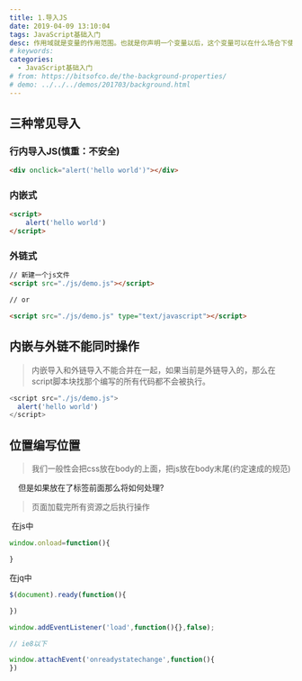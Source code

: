 ```yaml
---
title: 1.导入JS
date: 2019-04-09 13:10:04
tags: JavaScript基础入门
desc: 作用域就是变量的作用范围。也就是你声明一个变量以后，这个变量可以在什么场合下使用。以前的JavaScript只有全局作用域，和函数作用域。
# keywords: 
categories:
  - JavaScript基础入门
# from: https://bitsofco.de/the-background-properties/
# demo: ../../../demos/201703/background.html
---
```


## 三种常见导入

### 行内导入JS(慎重：不安全)

```html
<div onclick="alert('hello world')"></div>
```

### 内嵌式

```html
<script>
	alert('hello world')
</script>
```

### 外链式

```html
// 新建一个js文件
<script src="./js/demo.js"></script>

// or

<script src="./js/demo.js" type="text/javascript"></script>
```

## 内嵌与外链不能同时操作
> 内嵌导入和外链导入不能合并在一起，如果当前是外链导入的，那么在script脚本块找那个编写的所有代码都不会被执行。


```javascript
<script src="./js/demo.js">
  alert('hello world')
</script>
```

## 位置编写位置
> 我们一般性会把css放在body的上面，把js放在body末尾(约定速成的规范)


    但是如果放在了标签前面那么将如何处理?
> 页面加载完所有资源之后执行操作


 在js中

```javascript
window.onload=function(){

}

```

在jq中

```javascript
$(document).ready(function(){

})

window.addEventListener('load',function(){},false);

// ie8以下

window.attachEvent('onreadystatechange',function(){
})
```

